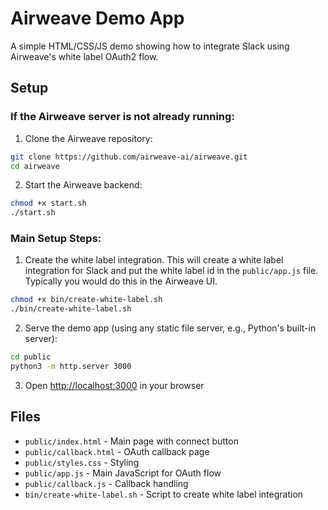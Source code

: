 # Airweave Demo App

A simple HTML/CSS/JS demo showing how to integrate Slack using Airweave's white label OAuth2 flow.

## Setup

### If the Airweave server is not already running:

1. Clone the Airweave repository:
```bash
git clone https://github.com/airweave-ai/airweave.git
cd airweave
```

2. Start the Airweave backend:
```bash
chmod +x start.sh
./start.sh
```

### Main Setup Steps:

1. Create the white label integration. This will create a white label integration for Slack and put the white label id in the `public/app.js` file. Typically you would do this in the Airweave UI.
```bash
chmod +x bin/create-white-label.sh
./bin/create-white-label.sh
```

2. Serve the demo app (using any static file server, e.g., Python's built-in server):
```bash
cd public
python3 -m http.server 3000
```

3. Open [http://localhost:3000](http://localhost:3000) in your browser

## Files

- `public/index.html` - Main page with connect button
- `public/callback.html` - OAuth callback page
- `public/styles.css` - Styling
- `public/app.js` - Main JavaScript for OAuth flow
- `public/callback.js` - Callback handling
- `bin/create-white-label.sh` - Script to create white label integration